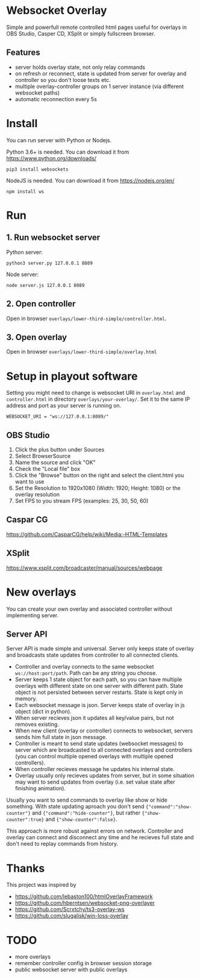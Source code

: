 # Websocket Overlay
Simple and powerfull remote controlled html pages useful for overlays in OBS Studio, Casper CD, XSplit or simply fullscreen browser.

## Features
- server holds overlay state, not only relay commands
- on refresh or reconnect, state is updated from server for overlay and controller so you don't loose texts etc.
- multiple overlay-controller groups on 1 server instance (via different websocket paths)
- automatic reconnection every 5s

# Install
You can run server with Python or Nodejs.

Python 3.6+ is needed. You can download it from https://www.python.org/downloads/

    pip3 install websockets

NodeJS is needed. You can download it from https://nodejs.org/en/

    npm install ws

# Run
## 1. Run websocket server
Python server:

    python3 server.py 127.0.0.1 8089

Node server:

    node server.js 127.0.0.1 8089

## 2. Open controller
Open in browser `overlays/lower-third-simple/controller.html`.

## 3. Open overlay
Open in browser `overlays/lower-third-simple/overlay.html`

# Setup in playout software
Setting you might need to change is websocket URI in `overlay.html` and `controller.html` in directory `overlays/your-overlay/`.
Set it to the same IP address and port as your server is running on.

    WEBSOCKET_URI = "ws://127.0.0.1:8089/"

## OBS Studio
1. Click the plus button under Sources
2. Select BrowserSource
3. Name the source and click "OK"
4. Check the "Local file" box
5. Click the "Browse" button on the right and select the client.html you want to use
6. Set the Resolution to 1920x1080 (Width: 1920; Height: 1080) or the overlay resolution
7. Set FPS to you stream FPS (examples: 25, 30, 50, 60)

## Caspar CG
https://github.com/CasparCG/help/wiki/Media:-HTML-Templates

## XSplit
https://www.xsplit.com/broadcaster/manual/sources/webpage


# New overlays
You can create your own overlay and associated controller without implementing server.

## Server API
Server API is made simple and universal. Server only keeps state of overlay and broadcasts state updates from controller to all connected clients.

- Controller and overlay connects to the same websocket `ws://host:port/path`. Path can be any string you choose.
- Server keeps 1 state object for each path, so you can have multiple overlays with different state on one server with different path. State object is not persisted between server restarts. State is kept only in memory.
- Each websocket message is json. Server keeps state of overlay in js object (dict in python).
- When server recieves json it updates all key/value pairs, but not removes existing.
- When new client (overlay or controller) connects to websocket, servers sends him full state in json message.
- Controller is meant to send state updates (websocket messages) to server which are broadcasted to all connected overlays and controllers (you can control multiple opened overlays with multiple opened controllers).
- When controller recieves message he updates his internal state.
- Overlay usually only recieves updates from server, but in some situation may want to send updates from overlay (i.e. set value state after finishing animation).

Usually you want to send commands to overlay like show or hide something. With state updating aproach you don't send `{"command":"show-counter"}` and `{"command":"hide-counter"}`, but rather `{"show-counter":true}` and `{"show-counter":false}`.

This approach is more robust against errors on network. Controller and overlay can connect and disconnect any time and he recieves full state and don't need to replay commands from history.

# Thanks
This project was inspired by
- https://github.com/lebaston100/htmlOverlayFramework
- https://github.com/hberntsen/websocket-png-overlayer
- https://github.com/Scrxtchy/ts3-overlay-ws
- https://github.com/slugalisk/win-loss-overlay

# TODO
- more overlays
- remember controller config in browser session storage
- public websocket server with public overlays
